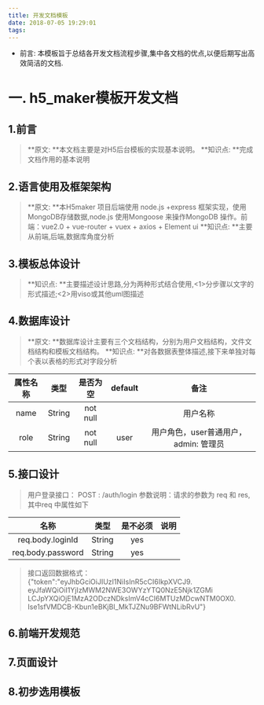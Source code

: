```yaml
---
title: 开发文档模板
date: 2018-07-05 19:29:01
tags:
---
```


- 前言: 本模板旨于总结各开发文档流程步骤,集中各文档的优点,以便后期写出高效简洁的文档.

# 一. h5_maker模板开发文档
## 1.前言

> **原文: **本文档主要是对H5后台模板的实现基本说明。
> **知识点: **完成文档作用的基本说明

## 2.语言使用及框架架构

> **原文: **本H5maker 项目后端使用 node.js +express 框架实现，使用MongoDB存储数据,node.js 使用Mongoose 来操作MongoDB 操作。前端：vue2.0 + vue-router + vuex + axios + Element ui
> **知识点: **主要从前端,后端,数据库角度分析

## 3.模板总体设计

> **知识点: **主要描述设计思路,分为两种形式结合使用,<1>分步骤以文字的形式描述;<2>用viso或其他uml图描述

## 4.数据库设计

> **原文: **数据库设计主要有三个文档结构，分别为用户文档结构，文件文档结构和模板文档结构。
> **知识点: **对各数据表整体描述,接下来单独对每个表以表格的形式对字段分析

| 属性名称 |  类型  | 是否为空 | default | 备注 |
| :-----: | :----: | :-----: | :----:  | :---:|
| name    | String |not null |         | 用户名称 |
| role    | String |not null | user    | 用户角色，user普通用户，admin: 管理员 |

## 5.接口设计

> 用户登录接口：
> POST :  /auth/login
> 参数说明：请求的参数为 req 和 res, 	其中req 中属性如下

|       名称     |  类型  |  是不必须  |  说明  |
| :--------:  | :--------:| :--------:  | :--------:  |
| req.body.loginId |String | yes |   |
| req.body.password |String | yes |   |   |

> 接口返回数据格式：
> {"token":"eyJhbGciOiJIUzI1NiIsInR5cCI6IkpXVCJ9.
eyJfaWQiOiI1YjIzMWM2NWE3OWYzYTQ0NzE5Njk1ZGMi
LCJpYXQiOjE1MzA2ODczNDksImV4cCI6MTUzMDcwNTM0OX0.
Ise1sfVMDCB-Kbun1eBKjBI_MkTJZNu9BFWtNLibRvU"}

## 6.前端开发规范

## 7.页面设计

## 8.初步选用模板
